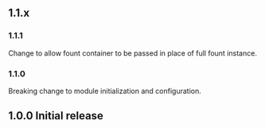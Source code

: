 ## 1.1.x

### 1.1.1
Change to allow fount container to be passed in place of full fount instance.

### 1.1.0
Breaking change to module initialization and configuration.

## 1.0.0 Initial release